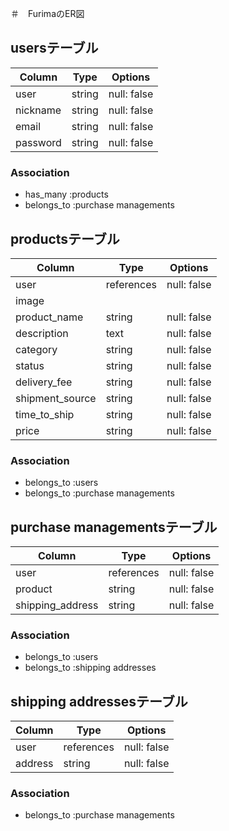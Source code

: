 ＃　FurimaのER図

##  usersテーブル

| Column      | Type        | Options                        |
| ----------- | ----------- | ------------------------------ |
| user        | string      | null: false                    |
| nickname    | string      | null: false                    |
| email       | string      | null: false                    |
| password    | string      | null: false                    |

### Association
- has_many :products
- belongs_to :purchase managements

## productsテーブル

| Column          | Type        | Options                        |
| --------------- | ----------- | ------------------------------ |
| user            | references  | null: false                    |
| image           |             |                                |
| product_name    | string      | null: false                    |
| description     | text        | null: false                    |
| category        | string      | null: false                    |
| status          | string      | null: false                    |
| delivery_fee    | string      | null: false                    |
| shipment_source | string      | null: false                    |
| time_to_ship    | string      | null: false                    |
| price           | string      | null: false                    |

### Association
- belongs_to :users
- belongs_to :purchase managements

## purchase managementsテーブル

| Column           | Type        | Options                        |
| ---------------- | ----------- | ------------------------------ |
| user             | references  | null: false                    |
| product          | string      | null: false                    |
| shipping_address | string      | null: false                    |

### Association
- belongs_to :users
- belongs_to :shipping addresses

## shipping addressesテーブル

| Column       | Type        | Options                        |
| ------------ | ----------- | ------------------------------ |
| user         | references  | null: false                    |
| address      | string      | null: false                    |

### Association
- belongs_to :purchase managements